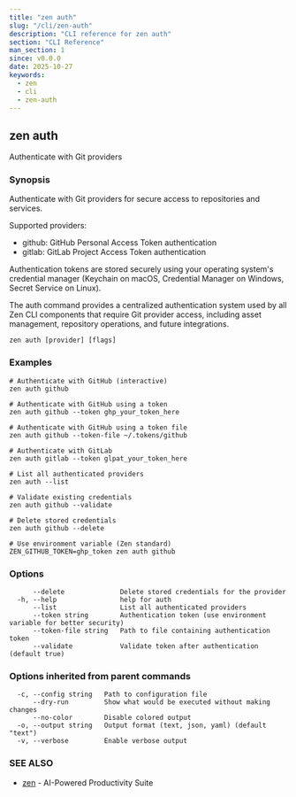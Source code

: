 ```yaml
---
title: "zen auth"
slug: "/cli/zen-auth"
description: "CLI reference for zen auth"
section: "CLI Reference"
man_section: 1
since: v0.0.0
date: 2025-10-27
keywords:
  - zen
  - cli
  - zen-auth
---
```


## zen auth

Authenticate with Git providers

### Synopsis

Authenticate with Git providers for secure access to repositories and services.

Supported providers:
- github: GitHub Personal Access Token authentication
- gitlab: GitLab Project Access Token authentication

Authentication tokens are stored securely using your operating system's
credential manager (Keychain on macOS, Credential Manager on Windows,
Secret Service on Linux).

The auth command provides a centralized authentication system used by all
Zen CLI components that require Git provider access, including asset management,
repository operations, and future integrations.

```
zen auth [provider] [flags]
```

### Examples

```
# Authenticate with GitHub (interactive)
zen auth github

# Authenticate with GitHub using a token
zen auth github --token ghp_your_token_here

# Authenticate with GitHub using a token file
zen auth github --token-file ~/.tokens/github

# Authenticate with GitLab
zen auth gitlab --token glpat_your_token_here

# List all authenticated providers
zen auth --list

# Validate existing credentials
zen auth github --validate

# Delete stored credentials
zen auth github --delete

# Use environment variable (Zen standard)
ZEN_GITHUB_TOKEN=ghp_token zen auth github

```

### Options

```
      --delete              Delete stored credentials for the provider
  -h, --help                help for auth
      --list                List all authenticated providers
      --token string        Authentication token (use environment variable for better security)
      --token-file string   Path to file containing authentication token
      --validate            Validate token after authentication (default true)
```

### Options inherited from parent commands

```
  -c, --config string   Path to configuration file
      --dry-run         Show what would be executed without making changes
      --no-color        Disable colored output
  -o, --output string   Output format (text, json, yaml) (default "text")
  -v, --verbose         Enable verbose output
```

### SEE ALSO

* [zen](zen.md.md)	 - AI-Powered Productivity Suite

